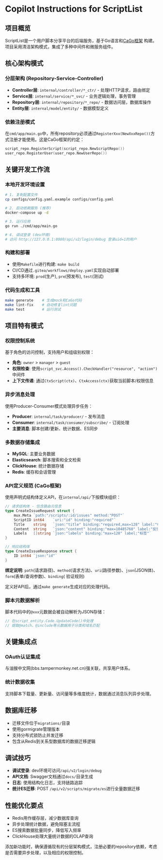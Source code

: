 # Copilot Instructions for ScriptList

## 项目概览

ScriptList是一个用户脚本分享平台的后端服务，基于Go语言和[CaGo框架](https://github.com/CodFrm/cago)
构建。项目采用清洁架构模式，集成了多种中间件和微服务组件。

## 核心架构模式

### 分层架构 (Repository-Service-Controller)

- **Controller层**: `internal/controller/*_ctr/` - 处理HTTP请求，路由绑定
- **Service层**: `internal/service/*_svc/` - 业务逻辑处理，事务管理
- **Repository层**: `internal/repository/*_repo/` - 数据访问层，数据库操作
- **Entity层**: `internal/model/entity/` - 数据模型定义

### 依赖注册模式

在`cmd/app/main.go`中，所有repository必须通过`RegisterXxx(NewXxxRepo())`方式注册才能使用。这是CaGo框架的约定：

```go
script_repo.RegisterScript(script_repo.NewScriptRepo())
user_repo.RegisterUser(user_repo.NewUserRepo())
```

## 关键开发工作流

### 本地开发环境设置

```bash
# 1. 复制配置文件
cp configs/config.yaml.example configs/config.yaml

# 2. 启动依赖服务 (推荐)
docker-compose up -d

# 3. 运行应用
go run ./cmd/app/main.go

# 4. 调试登录 (dev环境)
# 访问 http://127.0.0.1:8080/api/v2/login/debug 登录uid=1的用户
```

### 构建和部署

- 使用`Makefile`进行构建: `make build`
- CI/CD通过`.gitea/workflows/deploy.yaml`实现自动部署
- 支持多环境: `prod`(生产), `pre`(预发布), `test`(测试)

### 代码生成和工具

```bash
make generate    # 生成mock和CaGo代码
make lint-fix    # 自动修复lint问题
make test        # 运行测试
```

## 项目特有模式

### 权限控制系统

基于角色的访问控制，支持用户和组级别权限：

- **角色**: `owner` > `manager` > `guest`
- **权限检查**: 使用`script_svc.Access().CheckHandler("resource", "action")`中间件
- **上下文传递**: 通过`CtxScript(ctx)`、`CtxAccess(ctx)`获取当前脚本/权限信息

### 异步消息处理

使用Producer-Consumer模式处理异步任务：

- **Producer**: `internal/task/producer/` - 发布消息
- **Consumer**: `internal/task/consumer/subscribe/` - 订阅处理
- **主要消息**: 脚本创建/更新、统计数据、ES同步

### 多数据存储集成

- **MySQL**: 主要业务数据
- **Elasticsearch**: 脚本搜索和全文检索
- **ClickHouse**: 统计数据存储
- **Redis**: 缓存和会话管理

### API定义规范 (CaGo框架)

使用声明式结构体定义API，在`internal/api/`下按模块组织：

```go
// 请求结构体 - 包含路由元信息
type CreateIssueRequest struct {
	mux.Meta `path:"/scripts/:id/issues" method:"POST"`
	ScriptID int64    `uri:"id" binding:"required"`
	Title    string   `json:"title" binding:"required,max=128" label:"标题"`
	Content  string   `json:"content" binding:"max=10485760" label:"反馈内容"`
	Labels   []string `json:"labels" binding:"max=128" label:"标签"`
}

// 响应结构体
type CreateIssueResponse struct {
	ID int64 `json:"id"`
}
```

**绑定说明**: `path`(请求路径)、`method`(请求方法)、`uri`(路径参数)、`json`(JSON体)、`form`(表单/查询参数)、`binding`(
验证规则)

定义好API后，通过`make generate`生成对应的处理代码。

### 脚本元数据解析

脚本代码中的`@xxx`元数据会被自动解析为JSON存储：

```go
// 在script_entity.Code.UpdateCode()中处理
// 提取@match、@include等元数据用于分类和域名匹配
```

## 关键集成点

### OAuth认证集成

与油猴中文网(bbs.tampermonkey.net.cn)强关联，共享用户体系。

### 统计数据收集

支持脚本下载量、更新量、访问量等多维度统计，数据通过消息队列异步处理。

## 数据库迁移

- 迁移文件位于`migrations/`目录
- 使用gormigrate管理版本
- 支持分布式锁防止并发迁移
- 包含从Redis到关系型数据库的数据迁移逻辑

## 调试技巧

- **调试登录**: dev环境可访问`/api/v2/login/debug`
- **API文档**: Swagger文档通过`docs/`目录生成
- **日志**: 使用结构化日志，支持链路追踪
- **统计ES迁移**: POST `/api/v2/scripts/migrate/es`进行全量数据迁移

## 性能优化要点

- Redis用作缓存层，减少数据库查询
- 异步处理统计数据，避免阻塞主流程
- ES搜索数据批量同步，降低写入频率
- ClickHouse处理大量统计数据的OLAP查询

添加新功能时，确保遵循现有的分层架构模式，注册必要的repository依赖，考虑是否需要异步处理，以及相应的权限控制。
